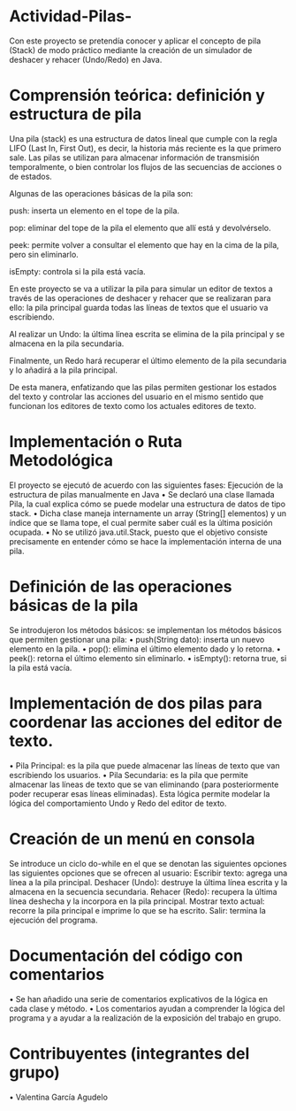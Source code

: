 # Actividad-Pilas-
Con este proyecto se pretendía conocer y aplicar el concepto de pila (Stack) de modo práctico mediante la creación de un simulador de deshacer y rehacer (Undo/Redo) en Java.


# Comprensión teórica: definición y estructura de pila

Una pila (stack) es una estructura de datos lineal que cumple con la regla LIFO (Last In, First Out), es decir, la historia más reciente es la que primero sale.
Las pilas se utilizan para almacenar información de transmisión temporalmente, o bien controlar los flujos de las secuencias de acciones o de estados.

Algunas de las operaciones básicas de la pila son:

push: inserta un elemento en el tope de la pila.

pop: eliminar del tope de la pila el elemento que allí está y devolvérselo.

peek: permite volver a consultar el elemento que hay en la cima de la pila, pero sin eliminarlo.

isEmpty: controla si la pila está vacía.

En este proyecto se va a utilizar la pila para simular un editor de textos a través de las operaciones de deshacer y rehacer que se realizaran para ello: la pila principal guarda todas las líneas de textos que el usuario va escribiendo.

Al realizar un Undo: la última línea escrita se elimina de la pila principal y se almacena en la pila secundaria.

Finalmente, un Redo hará recuperar el último elemento de la pila secundaria y lo añadirá a la pila principal.

De esta manera, enfatizando que las pilas permiten gestionar los estados del texto y controlar las acciones del usuario en el mismo sentido que funcionan los editores de texto como los actuales editores de texto.


# Implementación o Ruta Metodológica

El proyecto se ejecutó de acuerdo con las siguientes fases: 
Ejecución de la estructura de pilas manualmente en Java 
•	Se declaró una clase llamada Pila, la cual explica cómo se puede modelar una estructura de datos de tipo stack.
•	Dicha clase maneja internamente un array (String[] elementos) y un índice que se llama tope, el cual permite saber cuál es la última posición ocupada.
•	No se utilizó java.util.Stack, puesto que el objetivo consiste precisamente en entender cómo se hace la implementación interna de una pila.


# Definición de las operaciones básicas de la pila

Se introdujeron los métodos básicos: se implementan los métodos básicos que permiten gestionar una pila:
•	push(String dato): inserta un nuevo elemento en la pila.
•	pop(): elimina el último elemento dado y lo retorna.
•	peek(): retorna el último elemento sin eliminarlo.
•	isEmpty(): retorna true, si la pila está vacía.


# Implementación de dos pilas para coordenar las acciones del editor de texto.

•	Pila Principal: es la pila que puede almacenar las líneas de texto que van escribiendo los usuarios. 
•	Pila Secundaria: es la pila que permite almacenar las líneas de texto que se van eliminando (para posteriormente poder recuperar esas líneas eliminadas).
Esta lógica permite modelar la lógica del comportamiento Undo y Redo del editor de texto.


# Creación de un menú en consola

Se introduce un ciclo do-while en el que se denotan las siguientes opciones las siguientes opciones que se ofrecen al usuario:
Escribir texto: agrega una línea a la pila principal.
Deshacer (Undo): destruye la última línea escrita y la almacena en la secuencia secundaria. 
Rehacer (Redo): recupera la última línea deshecha y la incorpora en la pila principal.
Mostrar texto actual: recorre la pila principal e imprime lo que se ha escrito. 
Salir: termina la ejecución del programa. 

# Documentación del código con comentarios

•	Se han añadido una serie de comentarios explicativos de la lógica en cada clase y método.
•	Los comentarios ayudan a comprender la lógica del programa y a ayudar a la realización de la exposición del trabajo en grupo.


# Contribuyentes (integrantes del grupo)

•	Valentina García Agudelo




